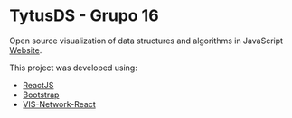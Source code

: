 # TytusDS - Grupo 16

Open source visualization of data structures and algorithms in JavaScript [Website](https://legalmentemiguel.github.io/TytusDS/frontend/build/).

This project was developed using:
* [ReactJS](https://github.com/facebook/react)
* [Bootstrap](https://github.com/twbs/bootstrap)
* [VIS-Network-React](https://github.com/visjs/vis-network-react)